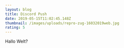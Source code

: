 ```yaml
---
layout: blog
title: Discord Push
date: 2019-05-15T11:02:45.148Z
thumbnail: /images/uploads/repro-zug-16032019web.jpg
rating: 5
---
```

Hallo Welt?
